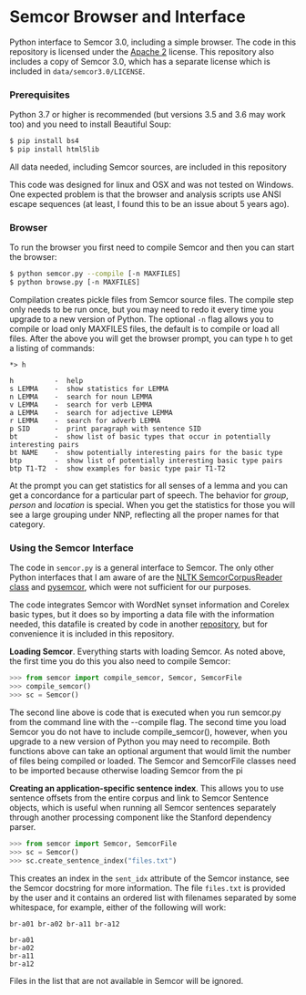# Semcor Browser and Interface

Python interface to Semcor 3.0, including a simple browser. The code in this repository is licensed under the [Apache 2](https://www.apache.org/licenses/LICENSE-2.0) license. This repository also includes a copy of Semcor 3.0, which has a separate license which is included in `data/semcor3.0/LICENSE`.


### Prerequisites

Python 3.7 or higher is recommended (but versions 3.5 and 3.6 may work too) and you need to install Beautiful Soup:

```bash
$ pip install bs4
$ pip install html5lib
```

All data needed, including Semcor sources, are included in this repository

This code was designed for linux and OSX and was not tested on Windows. One expected problem is that the browser and analysis scripts use ANSI escape sequences (at least, I found this to be an issue about 5 years ago).


### Browser

To run the browser you first need to compile Semcor and then you can start the browser:

```bash
$ python semcor.py --compile [-n MAXFILES]
$ python browse.py [-n MAXFILES]
```

Compilation creates pickle files from Semcor source files. The compile step only needs to be run once, but you may need to redo it every time you upgrade to a new version of Python. The optional `-n` flag allows you to compile or load only MAXFILES files, the default is to compile or load all files. After the above you will get the browser prompt, you can type `h` to get a listing of commands:

```
*> h

h          -  help
s LEMMA    -  show statistics for LEMMA
n LEMMA    -  search for noun LEMMA
v LEMMA    -  search for verb LEMMA
a LEMMA    -  search for adjective LEMMA
r LEMMA    -  search for adverb LEMMA
p SID      -  print paragraph with sentence SID
bt         -  show list of basic types that occur in potentially interesting pairs
bt NAME    -  show potentially interesting pairs for the basic type
btp        -  show list of potentially interesting basic type pairs
btp T1-T2  -  show examples for basic type pair T1-T2
```

At the prompt you can get statistics for all senses of a lemma and you can get a concordance for a particular  part of speech. The behavior for *group*, *person* and *location* is special. When you get the statistics for those you will see a large grouping under NNP, reflecting all the proper names for that category.

### Using the Semcor Interface

The code in `semcor.py` is a general interface to Semcor. The only other Python interfaces that I am aware of are the [NLTK SemcorCorpusReader class](https://www.nltk.org/_modules/nltk/corpus/reader/semcor.html) and [pysemcor](https://github.com/letuananh/pysemcor), which were not sufficient for our purposes.

The code integrates Semcor with WordNet synset information and Corelex basic types, but it does so by importing a data file with the information needed, this datafile is created by code in another [repository](https://github.com/marcverhagen/corelex), but for convenience it is included in this repository.

**Loading Semcor**. Everything starts with loading Semcor. As noted above, the first time you do this you also need to compile Semcor:

```Python
>>> from semcor import compile_semcor, Semcor, SemcorFile
>>> compile_semcor()
>>> sc = Semcor()
```

The second line above is code that is executed when you run semcor.py from the command line with the --compile flag. The second time you load Semcor you do not have to include compile_semcor(), however, when you upgrade to a new version of Python you may need to recompile. Both functions above can take an optional argument that would limit the number of files being compiled or loaded. The Semcor and SemcorFile classes need to be imported because otherwise loading Semcor from the pi

**Creating an application-specific sentence index**. This allows you to use sentence offsets from the entire corpus and link to Semcor Sentence objects, which is useful when running all Semcor sentences separately through another processing component like the Stanford dependency parser.

```Python
>>> from semcor import Semcor, SemcorFile
>>> sc = Semcor()
>>> sc.create_sentence_index("files.txt")
```

This creates an index in the `sent_idx` attribute of the Semcor instance, see the Semcor docstring for more information. The file `files.txt` is provided by the user and it contains an ordered list with filenames separated by some whitespace, for example, either of the following will work:

```
br-a01 br-a02 br-a11 br-a12
```

```
br-a01
br-a02
br-a11
br-a12
```

Files in the list that are not available in Semcor will be ignored.
